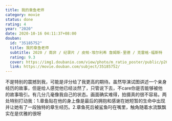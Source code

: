 ```yaml
---
title: 我的章鱼老师
category: movie
status: done
rating: 4
year: "2020"
date: 2020-10-16 04:11:37+08:00
douban:
  id: "35185752"
  title: 我的章鱼老师
  subtitle: 2020 / 南非 / 纪录片 / 皮帕·埃尔利希 詹姆斯·里德 / 克雷格·福斯特
  rating: 9.3
  cover: https://img1.doubanio.com/view/photo/m_ratio_poster/public/p2619541259.jpg
  link: https://movie.douban.com/subject/35185752/
---
```


不是特别的震撼到我，可能是评分给了我更高的期待。虽然导演试图讲述一个亲身经历的故事，但是给人感觉他已经淡然了，只管说下去，不care你是否能够被他的故事吸引。有几分几毫像我自己的状态。画面确实难得，拍摄真的很不容易。两处特别打动我：1.章鱼贴在他的身上像是最后的拥抱和感谢在她短暂的生命中出现并让她有了一段独特的章生经历。2.章鱼死后被鲨鱼叼在嘴里，触角随着水流飘飘实在是优雅的很呀
